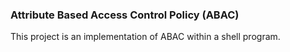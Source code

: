 ### Attribute Based Access Control Policy (ABAC)
This project is an implementation of ABAC within a shell program. 